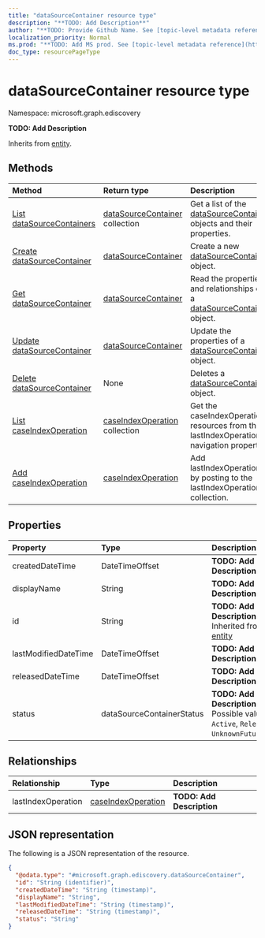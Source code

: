 ```yaml
---
title: "dataSourceContainer resource type"
description: "**TODO: Add Description**"
author: "**TODO: Provide Github Name. See [topic-level metadata reference](https://msgo.azurewebsites.net/add/document/guidelines/metadata.html#topic-level-metadata)**"
localization_priority: Normal
ms.prod: "**TODO: Add MS prod. See [topic-level metadata reference](https://msgo.azurewebsites.net/add/document/guidelines/metadata.html#topic-level-metadata)**"
doc_type: resourcePageType
---
```


# dataSourceContainer resource type

Namespace: microsoft.graph.ediscovery



**TODO: Add Description**


Inherits from [entity](../resources/entity.md).

## Methods
|Method|Return type|Description|
|:---|:---|:---|
|[List dataSourceContainers](../api/datasourcecontainer-list.md)|[dataSourceContainer](../resources/ediscovery-datasourcecontainer.md) collection|Get a list of the [dataSourceContainer](../resources/datasourcecontainer.md) objects and their properties.|
|[Create dataSourceContainer](../api/ediscovery-datasourcecontainer-create.md)|[dataSourceContainer](../resources/ediscovery-datasourcecontainer.md)|Create a new [dataSourceContainer](../resources/ediscovery-datasourcecontainer.md) object.|
|[Get dataSourceContainer](../api/ediscovery-datasourcecontainer-get.md)|[dataSourceContainer](../resources/ediscovery-datasourcecontainer.md)|Read the properties and relationships of a [dataSourceContainer](../resources/ediscovery-datasourcecontainer.md) object.|
|[Update dataSourceContainer](../api/ediscovery-datasourcecontainer-update.md)|[dataSourceContainer](../resources/ediscovery-datasourcecontainer.md)|Update the properties of a [dataSourceContainer](../resources/ediscovery-datasourcecontainer.md) object.|
|[Delete dataSourceContainer](../api/ediscovery-datasourcecontainer-delete.md)|None|Deletes a [dataSourceContainer](../resources/ediscovery-datasourcecontainer.md) object.|
|[List caseIndexOperation](../api/ediscovery-datasourcecontainer-list-lastindexoperation.md)|[caseIndexOperation](../resources/ediscovery-caseindexoperation.md) collection|Get the caseIndexOperation resources from the lastIndexOperation navigation property.|
|[Add caseIndexOperation](../api/ediscovery-datasourcecontainer-post-lastindexoperation.md)|[caseIndexOperation](../resources/ediscovery-caseindexoperation.md)|Add lastIndexOperation by posting to the lastIndexOperation collection.|

## Properties
|Property|Type|Description|
|:---|:---|:---|
|createdDateTime|DateTimeOffset|**TODO: Add Description**|
|displayName|String|**TODO: Add Description**|
|id|String|**TODO: Add Description** Inherited from [entity](../resources/ediscovery-entity.md)|
|lastModifiedDateTime|DateTimeOffset|**TODO: Add Description**|
|releasedDateTime|DateTimeOffset|**TODO: Add Description**|
|status|dataSourceContainerStatus|**TODO: Add Description**. Possible values are: `Active`, `Released`, `UnknownFutureValue`.|

## Relationships
|Relationship|Type|Description|
|:---|:---|:---|
|lastIndexOperation|[caseIndexOperation](../resources/ediscovery-caseindexoperation.md)|**TODO: Add Description**|

## JSON representation
The following is a JSON representation of the resource.
<!-- {
  "blockType": "resource",
  "keyProperty": "id",
  "@odata.type": "microsoft.graph.ediscovery.dataSourceContainer",
  "baseType": "microsoft.graph.entity",
  "openType": false
}
-->
``` json
{
  "@odata.type": "#microsoft.graph.ediscovery.dataSourceContainer",
  "id": "String (identifier)",
  "createdDateTime": "String (timestamp)",
  "displayName": "String",
  "lastModifiedDateTime": "String (timestamp)",
  "releasedDateTime": "String (timestamp)",
  "status": "String"
}
```

